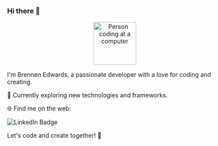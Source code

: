 ### Hi there 👋

<div id="header" align="center">
  <img src="https://media.giphy.com/media/M9gbBd9nbDrOTu1Mqx/giphy.gif" width="100" alt="Person coding at a computer"/>
</div>

I'm Brennen Edwards, a passionate developer with a love for coding and creating.

🚀 Currently exploring new technologies and frameworks.

🌐 Find me on the web:
<div id="badges">
  <img src="https://img.shields.io/badge/LinkedIn-blue?style=for-the-badge&logo=linkedin&logoColor=white" alt="LinkedIn Badge"/>
  <!-- Add more badges here -->
</div>

Let's code and create together! 🚀

